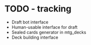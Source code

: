 # TODO - tracking

* Draft bot interface
* Human-usable interface for draft
* Sealed cards generator in mtg_decks
* Deck building interface